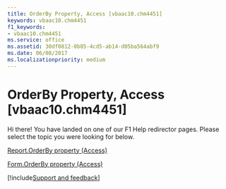 ```yaml
---
title: OrderBy Property, Access [vbaac10.chm4451]
keywords: vbaac10.chm4451
f1_keywords:
- vbaac10.chm4451
ms.service: office
ms.assetid: 30df0812-0b85-4cd5-ab14-d05ba564abf9
ms.date: 06/08/2017
ms.localizationpriority: medium
---
```



# OrderBy Property, Access [vbaac10.chm4451]

Hi there! You have landed on one of our F1 Help redirector pages. Please select the topic you were looking for below.

[Report.OrderBy property (Access)](https://msdn.microsoft.com/library/1939157c-12ad-2e58-bf4c-22c04a6c4366%28Office.15%29.aspx)

[Form.OrderBy property (Access)](https://msdn.microsoft.com/library/6ca9c25e-9f16-1f08-1ac3-6f19761f9f55%28Office.15%29.aspx)

[!include[Support and feedback](~/includes/feedback-boilerplate.md)]